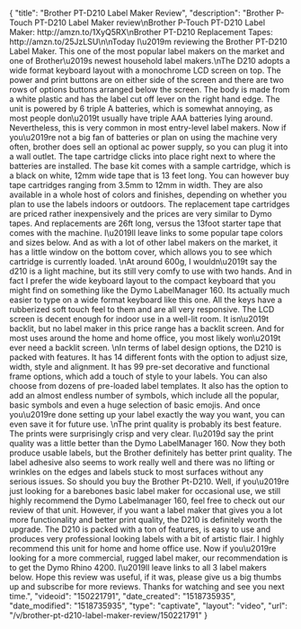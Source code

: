 {
    "title": "Brother PT-D210 Label Maker Review",
    "description": "Brother P-Touch PT-D210 Label Maker review\nBrother P-Touch PT-D210 Label Maker: http:\/\/amzn.to\/1XyQ5RX\nBrother PT-D210 Replacement Tapes: http:\/\/amzn.to\/25JzLSU\n\nToday I\u2019m reviewing the Brother PT-D210 Label Maker. This one of the most popular label makers on the market and one of Brother\u2019s newest household label makers.\nThe D210 adopts a wide format keyboard layout with a monochrome LCD screen on top. The power and print buttons are on either side of the screen and there are two rows of options buttons arranged below the screen. The body is made from a white plastic and has the label cut off lever on the right hand edge. The unit is powered by 6 triple A batteries, which is somewhat annoying, as most people don\u2019t usually have triple AAA batteries lying around. Nevertheless, this is very common in most entry-level label makers. Now if you\u2019re not a big fan of batteries or plan on using the machine very often, brother does sell an optional ac power supply, so you can plug it into a wall outlet. The tape cartridge clicks into place right next to where the batteries are installed. The base kit comes with a sample cartridge, which is a black on white, 12mm wide tape that is 13 feet long. You can however buy tape cartridges ranging from 3.5mm to 12mm in width. They are also available in a whole host of colors and finishes, depending on whether you plan to use the labels indoors or outdoors. The replacement tape cartridges are priced rather inexpensively and the prices are very similar to Dymo tapes. And replacements are 26ft long, versus the 13foot starter tape that comes with the machine. I\u2019ll leave links to some popular tape colors and sizes below. And as with a lot of other label makers on the market, it has a little window on the bottom cover, which allows you to see which cartridge is currently loaded. \nAt around 600g, I wouldn\u2019t say the d210 is a light machine, but its still very comfy to use with two hands. And in fact I prefer the wide keyboard layout to the compact keyboard that you might find on something like the Dymo LabelManager 160. Its actually much easier to type on a wide format keyboard like this one. All the keys have a rubberized soft touch feel to them and are all very responsive. The LCD screen is decent enough for indoor use in a well-lit room. It isn\u2019t backlit, but no label maker in this price range has a backlit screen. And for most uses around the home and home office, you most likely won\u2019t ever need a backlit screen. \nIn terms of label design options, the D210 is packed with features. It has 14 different fonts with the option to adjust size, width, style and alignment. It has 99 pre-set decorative and functional frame options, which add a touch of style to your labels. You can also choose from dozens of pre-loaded label templates. It also has the option to add an almost endless number of symbols, which include all the popular, basic symbols and even a huge selection of basic emojis. And once you\u2019re done setting up your label exactly the way you want, you can even save it for future use. \nThe print quality is probably its best feature. The prints were surprisingly crisp and very clear. I\u2019d say the print quality was a little better than the Dymo LabelManager 160. Now they both produce usable labels, but the Brother definitely has better print quality. The label adhesive also seems to work really well and there was no lifting or wrinkles on the edges and labels stuck to most surfaces without any serious issues.  So should you buy the Brother Pt-D210. Well, if you\u2019re just looking for a barebones basic label maker for occasional use, we still highly recommend the Dymo Labelmanager 160, feel free to check out our review of that unit. However, if you want a label maker that gives you a lot more functionality and better print quality, the D210 is definitely worth the upgrade. The D210 is packed with a ton of features, is easy to use and produces very professional looking labels with a bit of artistic flair. I highly recommend this unit for home and home office use. Now if you\u2019re looking for a more commercial, rugged label maker, our recommendation is to get the Dymo Rhino 4200. I\u2019ll leave links to all 3 label makers below. Hope this review was useful, if it was, please give us a big thumbs up and subscribe for more reviews. Thanks for watching and see you next time.",
    "videoid": "150221791",
    "date_created": "1518735935",
    "date_modified": "1518735935",
    "type": "captivate",
    "layout": "video",
    "url": "\/v\/brother-pt-d210-label-maker-review\/150221791"
}